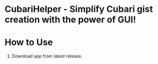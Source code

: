 # CubariHelper - Simplify Cubari gist creation with the power of GUI!

# How to Use

1. Download app from latest release.

